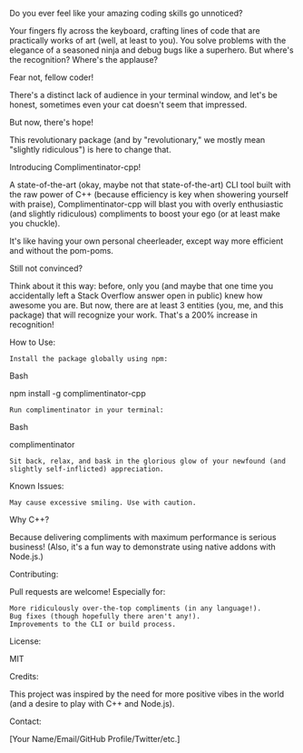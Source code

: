 Do you ever feel like your amazing coding skills go unnoticed?

Your fingers fly across the keyboard, crafting lines of code that are practically works of art (well, at least to you). You solve problems with the elegance of a seasoned ninja and debug bugs like a superhero. But where's the recognition? Where's the applause?

Fear not, fellow coder!

There's a distinct lack of audience in your terminal window, and let's be honest, sometimes even your cat doesn't seem that impressed.

But now, there's hope!

This revolutionary package (and by "revolutionary," we mostly mean "slightly ridiculous") is here to change that.

Introducing Complimentinator-cpp!

A state-of-the-art (okay, maybe not that state-of-the-art) CLI tool built with the raw power of C++ (because efficiency is key when showering yourself with praise), Complimentinator-cpp will blast you with overly enthusiastic (and slightly ridiculous) compliments to boost your ego (or at least make you chuckle).

It's like having your own personal cheerleader, except way more efficient and without the pom-poms.

Still not convinced?

Think about it this way: before, only you (and maybe that one time you accidentally left a Stack Overflow answer open in public) knew how awesome you are. But now, there are at least 3 entities (you, me, and this package) that will recognize your work. That's a 200% increase in recognition!

How to Use:

    Install the package globally using npm:

Bash

npm install -g complimentinator-cpp

    Run complimentinator in your terminal:

Bash

complimentinator

    Sit back, relax, and bask in the glorious glow of your newfound (and slightly self-inflicted) appreciation.

Known Issues:

    May cause excessive smiling. Use with caution.

Why C++?

Because delivering compliments with maximum performance is serious business!  (Also, it's a fun way to demonstrate using native addons with Node.js.)

Contributing:

Pull requests are welcome! Especially for:

    More ridiculously over-the-top compliments (in any language!).
    Bug fixes (though hopefully there aren't any!).
    Improvements to the CLI or build process.

License:

MIT

Credits:

This project was inspired by the need for more positive vibes in the world (and a desire to play with C++ and Node.js).

Contact:

[Your Name/Email/GitHub Profile/Twitter/etc.]